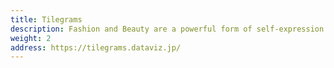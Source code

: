```yaml
---
title: Tilegrams
description: Fashion and Beauty are a powerful form of self-expression. This category documents style through inspiring shots of street fashion, skincare products, avant-garde editorial photographs, and more.
weight: 2
address: https://tilegrams.dataviz.jp/
---
```

